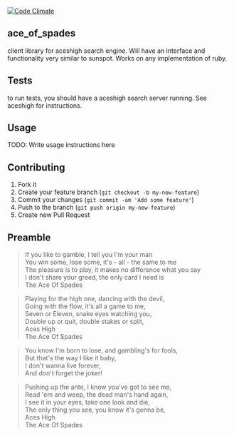 [![Code Climate](https://codeclimate.com/github/vothane/ace_of_spades.png)](https://codeclimate.com/github/vothane/ace_of_spades)

## ace_of_spades

client library for aceshigh search engine. Will have an interface and functionality very similar to sunspot.
Works on any implementation of ruby.
 
## Tests

to run tests, you should have a aceshigh search server
running. See aceshigh for instructions.

## Usage

TODO: Write usage instructions here

## Contributing

1. Fork it
2. Create your feature branch (`git checkout -b my-new-feature`)
3. Commit your changes (`git commit -am 'Add some feature'`)
4. Push to the branch (`git push origin my-new-feature`)
5. Create new Pull Request


## Preamble

>If you like to gamble, I tell you I'm your man  
>You win some, lose some, it's - all - the same to me  
>The pleasure is to play, it makes no difference what you say  
>I don't share your greed, the only card I need is  
>The Ace Of Spades  

>Playing for the high one, dancing with the devil,  
>Going with the flow, it's all a game to me,  
>Seven or Eleven, snake eyes watching you,  
>Double up or quit, double stakes or split,  
>Aces High  
>The Ace Of Spades  

>You know I'm born to lose, and gambling's for fools,  
>But that's the way I like it baby,  
>I don't wanna live forever,  
>And don't forget the joker!  

>Pushing up the ante, I know you've got to see me,  
>Read 'em and weep, the dead man's hand again,  
>I see it in your eyes, take one look and die,  
>The only thing you see, you know it's gonna be,  
>Aces High  
>The Ace Of Spades  
